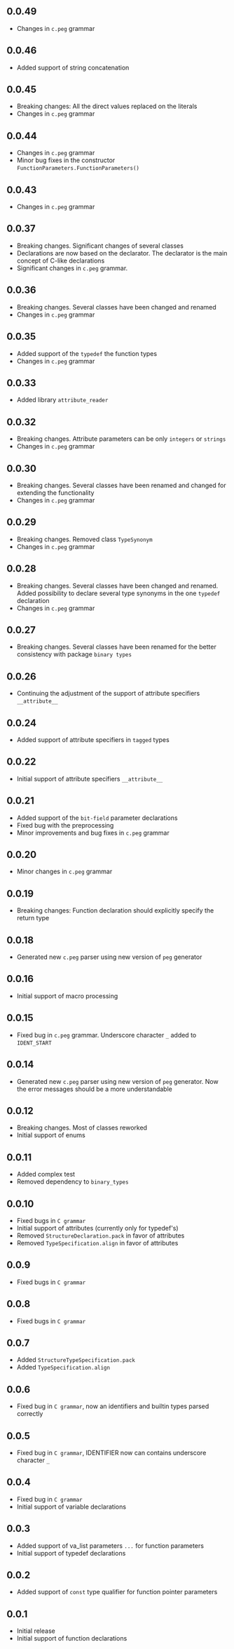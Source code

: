## 0.0.49

- Changes in `c.peg` grammar

## 0.0.46

- Added support of string concatenation

## 0.0.45

- Breaking changes: All the direct values replaced on the literals
- Changes in `c.peg` grammar

## 0.0.44

- Changes in `c.peg` grammar
- Minor bug fixes in the constructor `FunctionParameters.FunctionParameters()`

## 0.0.43

- Changes in `c.peg` grammar

## 0.0.37

- Breaking changes. Significant changes of several classes
- Declarations are now based on the declarator. The declarator is the main concept of C-like declarations
- Significant changes in `c.peg` grammar. 

## 0.0.36

- Breaking changes. Several classes have been changed and renamed
- Changes in `c.peg` grammar 

## 0.0.35

- Added support of the `typedef` the function types
- Changes in `c.peg` grammar

## 0.0.33

- Added library `attribute_reader`

## 0.0.32

- Breaking changes. Attribute parameters can be only `integers` or `strings`  
- Changes in `c.peg` grammar

## 0.0.30

- Breaking changes. Several classes have been renamed and changed for extending the functionality
- Changes in `c.peg` grammar

## 0.0.29

- Breaking changes. Removed class `TypeSynonym`
- Changes in `c.peg` grammar

## 0.0.28

- Breaking changes. Several classes have been changed and renamed. Added possibility to declare several type synonyms in the one `typedef` declaration
- Changes in `c.peg` grammar 

## 0.0.27

- Breaking changes. Several classes have been renamed for the better consistency with package `binary types`

## 0.0.26

- Continuing the adjustment of the support of attribute specifiers `__attribute__`

## 0.0.24

- Added support of attribute specifiers in `tagged` types

## 0.0.22

- Initial support of attribute specifiers `__attribute__`

## 0.0.21

- Added support of the `bit-field` parameter declarations
- Fixed bug with the preprocessing
- Minor improvements and bug fixes in `c.peg` grammar

## 0.0.20

- Minor changes in `c.peg` grammar

## 0.0.19

- Breaking changes: Function declaration should explicitly specify the return type

## 0.0.18

- Generated new `c.peg` parser using new version of `peg` generator

## 0.0.16

- Initial support of macro processing

## 0.0.15

- Fixed bug in `c.peg` grammar. Underscore character `_` added to `IDENT_START`

## 0.0.14

- Generated new `c.peg` parser using new version of `peg` generator. Now the error messages should be a more understandable

## 0.0.12

- Breaking changes. Most of classes reworked
- Initial support of enums

## 0.0.11

- Added complex test
- Removed dependency to `binary_types`

## 0.0.10

- Fixed bugs in `C grammar`
- Initial support of attributes (currently only for typedef's)
- Removed `StructureDeclaration.pack` in favor of attributes
- Removed `TypeSpecification.align` in favor of attributes 

## 0.0.9

- Fixed bugs in `C grammar`

## 0.0.8

- Fixed bugs in `C grammar`

## 0.0.7

- Added `StructureTypeSpecification.pack`
- Added `TypeSpecification.align`

## 0.0.6

- Fixed bug in `C grammar`, now an identifiers and builtin types parsed correctly

## 0.0.5

- Fixed bug in `C grammar`, IDENTIFIER now can contains underscore character `_` 

## 0.0.4

- Fixed bug in `C grammar`
- Initial support of variable declarations

## 0.0.3

- Added support of va_list parameters `...` for function parameters
- Initial support of typedef declarations

## 0.0.2

- Added support of `const` type qualifier for function pointer parameters

## 0.0.1

- Initial release
- Initial support of function declarations

